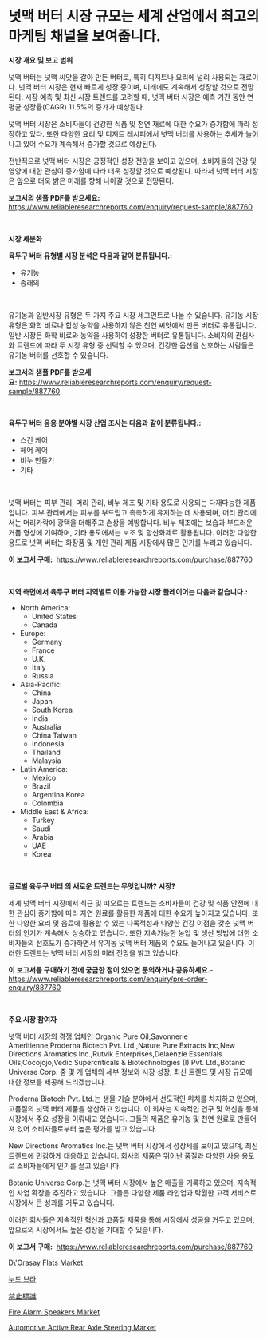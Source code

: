 <p><h1>넛맥 버터 시장 규모는 세계 산업에서 최고의 마케팅 채널을 보여줍니다.</h1></p><p><strong>시장 개요 및 보고 범위</strong></p>
<p><p>넛맥 버터는 넛맥 씨앗을 갈아 만든 버터로, 특히 디저트나 요리에 널리 사용되는 재료이다. 넛맥 버터 시장은 현재 빠르게 성장 중이며, 미래에도 계속해서 성장할 것으로 전망된다. 시장 예측 및 최신 시장 트렌드를 고려할 때, 넛맥 버터 시장은 예측 기간 동안 연평균 성장률(CAGR) 11.5%의 증가가 예상된다.</p><p>넛맥 버터 시장은 소비자들이 건강한 식품 및 천연 재료에 대한 수요가 증가함에 따라 성장하고 있다. 또한 다양한 요리 및 디저트 레시피에서 넛맥 버터를 사용하는 추세가 늘어나고 있어 수요가 계속해서 증가할 것으로 예상된다.</p><p>전반적으로 넛맥 버터 시장은 긍정적인 성장 전망을 보이고 있으며, 소비자들의 건강 및 영양에 대한 관심이 증가함에 따라 더욱 성장할 것으로 예상된다. 따라서 넛맥 버터 시장은 앞으로 더욱 밝은 미래를 향해 나아갈 것으로 전망된다.</p></p>
<p><strong>보고서의 샘플 PDF를 받으세요:</strong> <a href="https://www.reliableresearchreports.com/enquiry/request-sample/887760">https://www.reliableresearchreports.com/enquiry/request-sample/887760</a></p>
<p>&nbsp;</p>
<p><strong>시장 세분화</strong></p>
<p><strong>육두구 버터 유형별 시장 분석은 다음과 같이 분류됩니다.:</strong></p>
<p><ul><li>유기농</li><li>종래의</li></ul></p>
<p>&nbsp;</p>
<p><p>유기농과 일반시장 유형은 두 가지 주요 시장 세그먼트로 나눌 수 있습니다. 유기농 시장 유형은 화학 비료나 합성 농약을 사용하지 않은 천연 씨앗에서 만든 버터로 유통됩니다. 일반 시장은 화학 비료와 농약을 사용하여 성장한 버터로 유통됩니다. 소비자의 관심사와 트렌드에 따라 두 시장 유형 중 선택할 수 있으며, 건강한 옵션을 선호하는 사람들은 유기농 버터를 선호할 수 있습니다.</p></p>
<p><strong>보고서의 샘플 PDF를 받으세요:</strong>&nbsp;<a href="https://www.reliableresearchreports.com/enquiry/request-sample/887760">https://www.reliableresearchreports.com/enquiry/request-sample/887760</a></p>
<p>&nbsp;</p>
<p><strong> 육두구 버터 응용 분야별 시장 산업 조사는 다음과 같이 분류됩니다.:</strong></p>
<p><ul><li>스킨 케어</li><li>헤어 케어</li><li>비누 만들기</li><li>기타</li></ul></p>
<p>&nbsp;</p>
<p><p>넛맥 버터는 피부 관리, 머리 관리, 비누 제조 및 기타 용도로 사용되는 다재다능한 제품입니다. 피부 관리에서는 피부를 부드럽고 촉촉하게 유지하는 데 사용되며, 머리 관리에서는 머리카락에 광택을 더해주고 손상을 예방합니다. 비누 제조에는 보습과 부드러운 거품 형성에 기여하며, 기타 용도에서는 보조 및 항산화제로 활용됩니다. 이러한 다양한 용도로 넛맥 버터는 화장품 및 개인 관리 제품 시장에서 많은 인기를 누리고 있습니다.</p></p>
<p><strong>이 보고서 구매:</strong>&nbsp; <a href="https://www.reliableresearchreports.com/purchase/887760">https://www.reliableresearchreports.com/purchase/887760</a></p>
<p>&nbsp;</p>
<p><strong>지역 측면에서 육두구 버터 지역별로 이용 가능한 시장 플레이어는 다음과 같습니다.:</strong></p>
<p><ul>
    <li>
        North America:
        <ul>
            <li>United States</li>
            <li>Canada</li>
        </ul>
    </li>
    <li>
        Europe:
        <ul>
            <li>Germany</li>
            <li>France</li>
            <li>U.K.</li>
            <li>Italy</li>
            <li>Russia</li>
        </ul>
    </li>
    <li>
        Asia-Pacific:
        <ul>
            <li>China</li>
            <li>Japan</li>
            <li>South Korea</li>
            <li>India</li>
            <li>Australia</li>
            <li>China Taiwan</li>
            <li>Indonesia</li>
            <li>Thailand</li>
            <li>Malaysia</li>
        </ul>
    </li>
    <li>
        Latin America:
        <ul>
            <li>Mexico</li>
            <li>Brazil</li>
            <li>Argentina Korea</li>
            <li>Colombia</li>
        </ul>
    </li>
    <li>
        Middle East & Africa:
        <ul>
            <li>Turkey</li>
            <li>Saudi</li>
            <li>Arabia</li>
            <li>UAE</li>
            <li>Korea</li>
        </ul>
    </li>
    </ul></p>
<p>&nbsp;</p>
<p><strong>글로벌 육두구 버터 의 새로운 트렌드는 무엇입니까? 시장?</strong></p>
<p><p>세계 넛맥 버터 시장에서 최근 및 떠오르는 트렌드는 소비자들이 건강 및 식품 안전에 대한 관심이 증가함에 따라 자연 원료를 활용한 제품에 대한 수요가 높아지고 있습니다. 또한 다양한 요리 및 음료에 활용할 수 있는 다목적성과 다양한 건강 이점을 갖춘 넛맥 버터의 인기가 계속해서 상승하고 있습니다. 또한 지속가능한 농업 및 생산 방법에 대한 소비자들의 선호도가 증가하면서 유기농 넛맥 버터 제품의 수요도 늘어나고 있습니다. 이러한 트렌드는 넛맥 버터 시장의 미래 전망을 밝고 있습니다.</p></p>
<p><strong>이 보고서를 구매하기 전에 궁금한 점이 있으면 문의하거나 공유하세요.</strong>- <a href="https://www.reliableresearchreports.com/enquiry/pre-order-enquiry/887760">https://www.reliableresearchreports.com/enquiry/pre-order-enquiry/887760</a></p>
<p>&nbsp;</p>
<p><strong>주요 시장 참여자</strong></p>
<p><p>넛맥 버터 시장의 경쟁 업체인 Organic Pure Oil,Savonnerie Ameritienne,Proderna Biotech Pvt. Ltd.,Nature Pure Extracts Inc,New Directions Aromatics Inc.,Rutvik Enterprises,Delaenzie Essentials Oils,Cocojojo,Vedic Supercriticals & Biotechnologies (I) Pvt. Ltd.,Botanic Universe Corp. 중 몇 개 업체의 세부 정보와 시장 성장, 최신 트렌드 및 시장 규모에 대한 정보를 제공해 드리겠습니다.</p><p>Proderna Biotech Pvt. Ltd.는 생물 기술 분야에서 선도적인 위치를 차지하고 있으며, 고품질의 넛맥 버터 제품을 생산하고 있습니다. 이 회사는 지속적인 연구 및 혁신을 통해 시장에서 주요 성장을 이뤄내고 있습니다. 그들의 제품은 유기농 및 천연 원료로 만들어져 있어 소비자들로부터 높은 평가를 받고 있습니다.</p><p>New Directions Aromatics Inc.는 넛맥 버터 시장에서 성장세를 보이고 있으며, 최신 트렌드에 민감하게 대응하고 있습니다. 회사의 제품은 뛰어난 품질과 다양한 사용 용도로 소비자들에게 인기를 끌고 있습니다.</p><p>Botanic Universe Corp.는 넛맥 버터 시장에서 높은 매출을 기록하고 있으며, 지속적인 사업 확장을 추진하고 있습니다. 그들은 다양한 제품 라인업과 탁월한 고객 서비스로 시장에서 큰 성과를 거두고 있습니다.</p><p>이러한 회사들은 지속적인 혁신과 고품질 제품을 통해 시장에서 성공을 거두고 있으며, 앞으로의 시장에서도 높은 성장을 기대할 수 있습니다.</p></p>
<p><strong>이 보고서 구매:</strong>&nbsp;&nbsp;<a href="https://www.reliableresearchreports.com/purchase/887760">https://www.reliableresearchreports.com/purchase/887760</a></p>
<p><p><a href="https://view.publitas.com/reportprime-1/d-orasay-flats-market-research-report-unlocks-analysis-on-the-market-financial-status-market-size-and-market-revenue-upto-2030/">D\'Orasay Flats Market</a></p><p><a href="https://github.com/vsoq0zknh59/Market-Research-Report-List-1/blob/main/2179580187523.md">누드 브라</a></p><p><a href="https://github.com/lababdou/Market-Research-Report-List-2/blob/main/8685148187587.md">禁止標識</a></p><p><a href="https://noble-drawer-34c.notion.site/Fire-Alarm-Speakers-Market-Research-Report-Unlocks-Analysis-on-the-Market-Financial-Status-Market-S-9d38436136ab4782907e9f3944c1b54f">Fire Alarm Speakers Market</a></p><p><a href="https://github.com/NorbertYates/Market-Research-Report-List-3/blob/main/automotive-active-rear-axle-steering-market.md">Automotive Active Rear Axle Steering Market</a></p></p>

